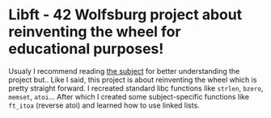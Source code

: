 # Libft - 42 Wolfsburg project about reinventing the wheel for educational purposes!

Usualy I recommend reading [the subject](en.subject.pdf) for better understanding the project but.. Like I said, this project is about reinventing the wheel which is pretty straight forward. I recreated standard libc functions like `strlen`, `bzero`, `memset`, `atoi`... After which I created some subject-specific functions like `ft_itoa` (reverse atoi) and learned how to use linked lists.
